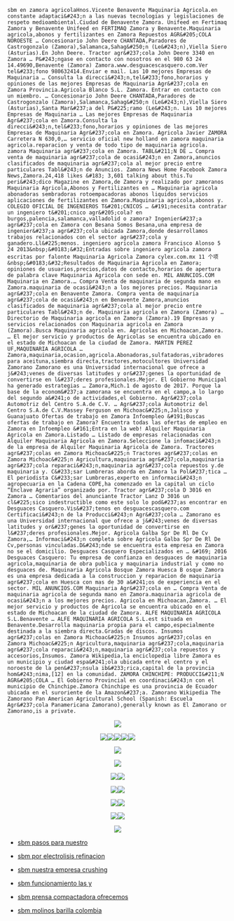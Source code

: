 
```
sbm en zamora agricolaHnos.Vicente Benavente Maquinaria Agricola.en constante adaptaci&#243;n a las nuevas tecnologias y legislaciones de respeto medioambiental.Ciudad de Benavente Zamora. Unifeed en Fertimaq Zamora y Benavente Unifeed en FERTIMAQ Zamora y Benavente.Maquinaria agricola,abonos y fertilizantes en Zamora Repuestos AGR&#205;COLA NOROESTE … Concesionario John Deere CHANTADA,Paradores de Castrogonzalo (Zamora),Salamanca,Sahag&#250;n (Le&#243;n),Viella Siero (Asturias).En John Deere. Tractor agr&#237;cola John Deere 3340 en Zamora … P&#243;ngase en contacto con nosotros en el 980 63 24 14.49690,Benavente (Zamora) Zamora.www.desguacescasquero.com.Ver tel&#233;fono 980632414.Enviar e mail. Las 10 mejores Empresas de Maquinaria … Consulta la direcci&#243;n,tel&#233;fono,horarios y opiniones de las mejores Empresas de Maquinaria Agr&#237;cola en Zamora Provincia.Agricola Blanco S.L. Zamora. Entrar en contacto con un miembro. … Concesionario John Deere CHANTADA,Paradores de Castrogonzalo (Zamora),Salamanca,Sahag&#250;n (Le&#243;n),Viella Siero (Asturias),Santa Mar&#237;a del P&#225;ramo (Le&#243;n. Las 10 mejores Empresas de Maquinaria … Las mejores Empresas de Maquinaria Agr&#237;cola en Zamora.Consulta la direcci&#243;n,tel&#233;fono,horarios y opiniones de las mejores Empresas de Maquinaria Agr&#237;cola en Zamora. Agricola Javier ZAMORA Carretera N 630,0,… servicio oficial new holland en zamora maquinaria agricola.reparacion y venta de todo tipo de maquinaria agricola. zamora Maquinaria agr&#237;cola en Zamora. TABL&#211;N DE … Compra venta de maquinaria agr&#237;cola de ocasi&#243;n en Zamora,anuncios clasificados de maquinaria agr&#237;cola al mejor precio entre particulares Tabl&#243;n de Anuncios. Zamora News Home Facebook Zamora News,Zamora.24,418 likes &#183; 3,601 talking about this.Tu peri&#243;dico Magazine en Zamora,de Zamora y realizado por zamoranos Maquinaria Agricola,Abonos y Fertilizantes en … Maquinaria agricola abonadoras sembradoras rotoempacadoras abonos liquidos servicios aplicaciones de fertilizantes en Zamora.Maquinaria agricola,abonos y. COLEGIO OFICIAL DE INGENIEROS T&#201;CNICOS … &#191;necesita contratar un ingeniero t&#201;cnico agr&#205;cola? en burgos,palencia,salamanca,valladolid o zamora? Ingenier&#237;a agr&#237;cola en Zamora con Besana Somos Besana,una empresa de ingenier&#237;a agr&#237;cola ubicada Zamora,donde desarrollamos trabajos relacionados con el sector agr&#237;cola y ganadero.Ll&#225;menos. ingeniero agricola zamora Francisco Alonso 5 24 2013&nbsp;&#0183;&#32;Entradas sobre ingeniero agricola zamora escritas por falonte Maquinaria Agricola Zamora cylex.com.mx 11 个项&nbsp;&#0183;&#32;Resultados de Maquinaria Agricola en Zamora; opiniones de usuarios,precios,datos de contacto,horarios de apertura de palabra clave Maquinaria Agricola con sede en. MIL ANUNCIOS.COM Maquinaria en Zamora.… Compra Venta de maquinaria de segunda mano en Zamora.maquinaria de ocasi&#243;n a los mejores precios. Maquinaria agr&#237;cola en Benavente Zamora. Compra venta de maquinaria agr&#237;cola de ocasi&#243;n en Benavente Zamora,anuncios clasificados de maquinaria agr&#237;cola al mejor precio entre particulares Tabl&#243;n de. Maquinaria agricola en Zamora (Zamora) … Directorio de Maquinaria agricola en Zamora (Zamora).19 Empresas y servicios relacionados con Maquinaria agricola en Zamora (Zamora).Busca Maquinaria agricola en. Agricolas en Michoacan,Zamora. … El mejor servicio y productos de Agricolas se encuentra ubicado en el estado de Michoacan de la ciudad de Zamora. MARTIN PEREZ UF,MAQUINARIA AGRICOLA … Zamora,maquinaria,ocasion,agricola.Abonadoras,sulfatadoras,vibradores para aceituna,siembra directa,tractores,motocultores Universidad Zamorano Zamorano es una Universidad internacional que ofrece a j&#243;venes de diversas latitudes y or&#237;genes la oportunidad de convertirse en l&#237;deres profesionales.Mejor. El Gobierno Municipal ha generado estrategias … Zamora,Mich.1 de agosto de 2017. Porque la base de la econom&#237;a zamorana se encuentra en el campo,a lo largo del segundo a&#241;o de actividades,el Gobierno. Agr&#237;cola Automotriz del Centro S.A.de C.V. … Agr&#237;cola Automotriz del Centro S.A.de C.V.Massey Ferguson en Michoac&#225;n,Jalisco y Guanajuato Ofertas de trabajo en Zamora Infoempleo &#191;Buscas ofertas de trabajo en Zamora? Encuentra todas las ofertas de empleo en Zamora en Infoempleo &#161;Entra en la web! Alquiler Maquinaria Agricola en Zamora.Listado … Listado de empresas relacionadas con Alquiler Maquinaria Agricola en Zamora.Seleccione la infomaci&#243;n de la empresa de Alquiler Maquinaria Agricola de Zamora. Tractores agr&#237;colas en Zamora Michoac&#225;n Tractores agr&#237;colas en Zamora Michoac&#225;n Agricultura,maquinaria agr&#237;cola,maquinaria agr&#237;cola reparaci&#243;n,maquinaria agr&#237;cola repuestos y.de maquinaria y. C&#233;sar Lumbreras aborda en Zamora la Pol&#237;tica … El periodista C&#233;sar Lumbreras,experto en informaci&#243;n agropecuaria en la Cadena COPE,ha comenzado en la capital un ciclo “Enclave Agraria” organizado por. Tractor agr&#237;cola D 3016 en Zamora … Comentarios del anunciante Tractor Lanz D 3016 un cl&#225;sico indestructible como este solo lo pod&#237;as encontrar en Desguaces Casquero.Vis&#237;tenos en desguacescasquero.com Certificaci&#243;n de la Producci&#243;n Agr&#237;cola … Zamorano es una Universidad internacional que ofrece a j&#243;venes de diversas latitudes y or&#237;genes la oportunidad de convertirse en l&#237;deres profesionales.Mejor. Agricola Galba Spr De Rl De Cv Zamora,… Informaci&#243;n completa sobre Agricola Galba Spr De Rl De Cv,personas vinculadas.D&#243;nde se encuentra esta empresa en Zamora no se el domicilio. Desguaces Casquero Especializados en … &#169; 2016 Desguaces Casquero: Tu empresa de confianza en desguaces de maquinaria agricola,maquinaria de obra publica y maquinaria industrial y como no desguaces de. Maquinaria Agricola Bosque Zamora Huesca B osque Zamora es una empresa dedicada a la construccion y reparacion de maquinaria agr&#237;cola en Huesca con mas de 30 a&#241;os de experiencia en el sector. MIL ANUNCIOS.COM Maquinaria Agr&#237;cola en … Compra Venta de maquinaria agricola de segunda mano en Zamora.maquinaria agricola de ocasi&#243;n a los mejores precios. Agricola en Michoacan,Zamora. … El mejor servicio y productos de Agricola se encuentra ubicado en el estado de Michoacan de la ciudad de Zamora. ALFE MAQUINARIA AGRICOLA S.L.Benavente … ALFE MAQUINARIA AGRICOLA S.L.est situada en Benavente.Desarrolla maquinaria propia para el campo,especialmente destinada a la siembra directa.Gradas de discos. Insumos agr&#237;colas en Zamora Michoac&#225;n Insumos agr&#237;colas en Zamora Michoac&#225;n Agricultura,maquinaria agr&#237;cola,maquinaria agr&#237;cola reparaci&#243;n,maquinaria agr&#237;cola repuestos y accesorios,Insumos. Zamora Wikipedia,la enciclopedia libre Zamora es un municipio y ciudad espa&#241;ola ubicada entre el centro y el noroeste de la pen&#237;nsula ib&#233;rica,capital de la provincia hom&#243;nima,[12] en la comunidad. ZAMORA CHINCHIPE: PRODUCCI&#211;N AGR&#205;COLA … El Gobierno Provincial en coordinaci&#243;n con el municipio de Chinchipe.Zamora Chinchipe es una provincia de Ecuador ubicada en el suroriente de la Amazon&#237;a. Zamorano Wikipedia The Zamorano Pan American Agricultural School (Spanish: Escuela Agr&#237;cola Panamericana Zamorano),generally known as El Zamorano or Zamorano,is a private. 
```

<div align="center">

<a href="https://es-crusher.shibang-china.com/github&k=sbm+en+zamora+agricola"><img src="https://static.shibang-china.com/es/crusher/logo.jpg"></a>

<a href="https://es-crusher.shibang-china.com/github&k=sbm+en+zamora+agricola"><img src="https://static.shibang-china.com/es/crusher/index.jpg"></a><a href="https://es-crusher.shibang-china.com/material.htmlgithub&k=sbm+en+zamora+agricola"><img src="https://static.shibang-china.com/es/crusher/material.jpg"></a><a href="https://es-crusher.shibang-china.com/application.htmlgithub&k=sbm+en+zamora+agricola"><img src="https://static.shibang-china.com/es/crusher/application.jpg"></a><a href="https://es-crusher.shibang-china.com/aboutus.htmlgithub&k=sbm+en+zamora+agricola"><img src="https://static.shibang-china.com/es/crusher/aboutus.jpg"></a><a href="https://es-crusher.shibang-china.com/contact.htmlgithub&k=sbm+en+zamora+agricola"><img src="https://static.shibang-china.com/es/crusher/contact.jpg"></a>

<a href="https://es-crusher.shibang-china.com/github&k=sbm+en+zamora+agricola"><img src="https://static.shibang-china.com/es/crusher/banner.jpg"></a>

<a href="https://swt.shibang-china.com/github&k=sbm+en+zamora+agricola"><img src="https://static.shibang-china.com/es/crusher/text.jpg"></a>

<a href="https://swt.shibang-china.com/github&k=sbm+en+zamora+agricola"><img src="https://static.shibang-china.com/es/crusher/chat.jpg"></a><a href="https://es-crusher.shibang-china.com/contact.htmlgithub&k=sbm+en+zamora+agricola"><img src="https://static.shibang-china.com/es/crusher/message.jpg"></a>

<a href="https://es-crusher.shibang-china.com/products/pe.htmlgithub&k=sbm+en+zamora+agricola"><img src="https://static.shibang-china.com/es/crusher/pe.jpg"></a><a href="https://es-crusher.shibang-china.com/products/pf.htmlgithub&k=sbm+en+zamora+agricola"><img src="https://static.shibang-china.com/es/crusher/pf.jpg"></a>

<a href="https://es-crusher.shibang-china.com/products/hpt.htmlgithub&k=sbm+en+zamora+agricola"><img src="https://static.shibang-china.com/es/crusher/hpt.jpg"></a><a href="https://es-crusher.shibang-china.com/products/vsi.htmlgithub&k=sbm+en+zamora+agricola"><img src="https://static.shibang-china.com/es/crusher/vsi.jpg"></a>

<a href="https://es-crusher.shibang-china.com/products/klv.htmlgithub&k=sbm+en+zamora+agricola"><img src="https://static.shibang-china.com/es/crusher/klv.jpg"></a><a href="https://es-crusher.shibang-china.com/products/portable.htmlgithub&k=sbm+en+zamora+agricola"><img src="https://static.shibang-china.com/es/crusher/portable.jpg"></a>

<a href="https://swt.shibang-china.com/github&k=sbm+en+zamora+agricola"><img src="https://static.shibang-china.com/es/crusher/case.jpg"></a>

</div>


* [sbm pasos para nuestro](sbm%20pasos%20para%20nuestro.md)

* [sbm por electrolisis refinacion](sbm%20por%20electrolisis%20refinacion.md)

* [sbm nuestra empresa crushing](sbm%20nuestra%20empresa%20crushing.md)

* [sbm funcionamiento las y](sbm%20funcionamiento%20las%20y.md)

* [sbm prensa compactadora ofrecemos](sbm%20prensa%20compactadora%20ofrecemos.md)

* [sbm molinos barilla colombia](sbm%20molinos%20barilla%20colombia.md)